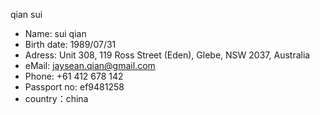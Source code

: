 qian sui

- Name: sui qian
- Birth date: 1989/07/31
- Adress: Unit 308, 119 Ross Street (Eden), Glebe, NSW 2037, Australia
- eMail: jaysean.qian@gmail.com
- Phone: +61 412 678 142
- Passport no: ef9481258
- country：china
